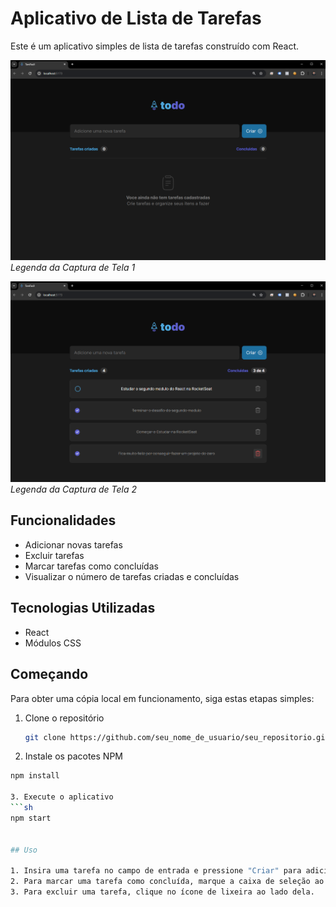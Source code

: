 # Aplicativo de Lista de Tarefas

Este é um aplicativo simples de lista de tarefas construído com React.

![Captura de Tela 1](./public/foto1.png)
*Legenda da Captura de Tela 1*

![Captura de Tela 2](./public/foto2.png)
*Legenda da Captura de Tela 2*

## Funcionalidades

- Adicionar novas tarefas
- Excluir tarefas
- Marcar tarefas como concluídas
- Visualizar o número de tarefas criadas e concluídas

## Tecnologias Utilizadas

- React
- Módulos CSS

## Começando

Para obter uma cópia local em funcionamento, siga estas etapas simples:

1. Clone o repositório
   ```sh
   git clone https://github.com/seu_nome_de_usuario/seu_repositorio.git

2. Instale os pacotes NPM
  ```sh
  npm install

3. Execute o aplicativo
  ```sh
  npm start


## Uso

1. Insira uma tarefa no campo de entrada e pressione "Criar" para adicioná-la à lista.
2. Para marcar uma tarefa como concluída, marque a caixa de seleção ao lado dela.
3. Para excluir uma tarefa, clique no ícone de lixeira ao lado dela.
